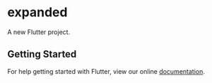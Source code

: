# expanded

A new Flutter project.

## Getting Started

For help getting started with Flutter, view our online
[documentation](https://flutter.io/).
